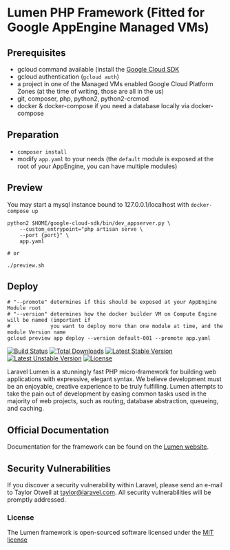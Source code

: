 # Lumen PHP Framework (Fitted for Google AppEngine Managed VMs)

## Prerequisites

* gcloud command available (install the [Google Cloud SDK](https://cloud.google.com/sdk/)
* gcloud authentication (``gcloud auth``)
* a project in one of the Managed VMs enabled Google Cloud Platform Zones (at the time of writing, those are all in the us)
* git, composer, php, python2, python2-crcmod
* docker & docker-compose if you need a database locally via docker-compose

## Preparation

* ``composer install``
* modify ``app.yaml`` to your needs (the ``default`` module is exposed at the root of your AppEngine,
  you can have multiple modules)


## Preview

You may start a mysql instance bound to 127.0.0.1/localhost with ``docker-compose up``

```
python2 $HOME/google-cloud-sdk/bin/dev_appserver.py \
    --custom_entrypoint="php artisan serve \
    --port {port}" \
    app.yaml
    
# or

./preview.sh
```

## Deploy

```
# "--promote" determines if this should be exposed at your AppEngine Module root
# "--version" determines how the docker builder VM on Compute Engine will be named (important if
#             you want to deploy more than one module at time, and the module Version name
gcloud preview app deploy --version default-001 --promote app.yaml
```


[![Build Status](https://travis-ci.org/laravel/lumen-framework.svg)](https://travis-ci.org/laravel/lumen-framework)
[![Total Downloads](https://poser.pugx.org/laravel/lumen-framework/d/total.svg)](https://packagist.org/packages/laravel/lumen-framework)
[![Latest Stable Version](https://poser.pugx.org/laravel/lumen-framework/v/stable.svg)](https://packagist.org/packages/laravel/lumen-framework)
[![Latest Unstable Version](https://poser.pugx.org/laravel/lumen-framework/v/unstable.svg)](https://packagist.org/packages/laravel/lumen-framework)
[![License](https://poser.pugx.org/laravel/lumen-framework/license.svg)](https://packagist.org/packages/laravel/lumen-framework)

Laravel Lumen is a stunningly fast PHP micro-framework for building web applications with expressive, elegant syntax. We believe development must be an enjoyable, creative experience to be truly fulfilling. Lumen attempts to take the pain out of development by easing common tasks used in the majority of web projects, such as routing, database abstraction, queueing, and caching.

## Official Documentation

Documentation for the framework can be found on the [Lumen website](http://lumen.laravel.com/docs).

## Security Vulnerabilities

If you discover a security vulnerability within Laravel, please send an e-mail to Taylor Otwell at taylor@laravel.com. All security vulnerabilities will be promptly addressed.

### License

The Lumen framework is open-sourced software licensed under the [MIT license](http://opensource.org/licenses/MIT)
